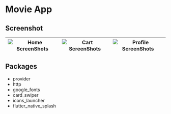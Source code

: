 # Movie App


## Screenshot 
| ![Home ScreenShots](https://user-images.githubusercontent.com/46093689/183237083-b727efb7-b42c-4ca8-a35c-9c4926ef41fb.png) | ![Cart ScreenShots](https://user-images.githubusercontent.com/46093689/183237086-9664dade-2759-4784-a58d-47b952619158.png) | ![Profile ScreenShots](https://user-images.githubusercontent.com/46093689/183237094-6a4fdefc-54df-4953-8f83-5c88bc358240.png) |
| ----------------------------------------------- | ----------------------------------------------- | -------------------------------------------------------- |

## Packages
- provider
- http
- google_fonts
- card_swiper
- icons_launcher
- flutter_native_splash
